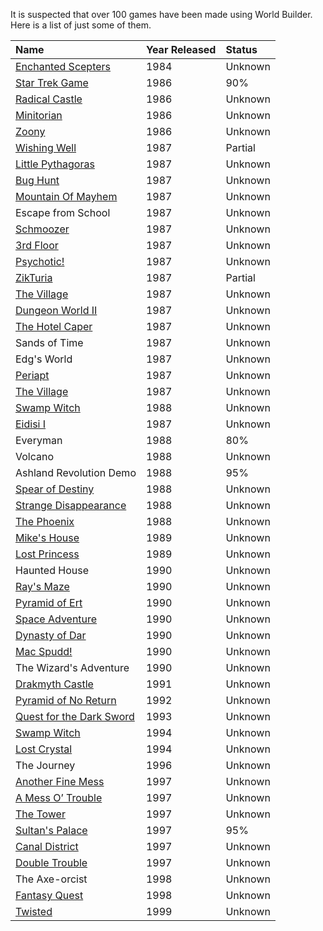 It is suspected that over 100 games have been made using World Builder. Here is a list of just some of them.

| **Name** | **Year Released** | **Status** |
|:---------|:------------------|:-----------|
| <a href='http://macintoshgarden.org/games/enchanted-scepters'>Enchanted Scepters</a> | 1984 | Unknown |
| <a href='http://macintoshgarden.org/games/star-trek-game'>Star Trek Game</a> | 1986 | 90% |
| <a href='http://macintoshgarden.org/games/radical-castle'>Radical Castle</a> | 1986 | Unknown |
| <a href='http://macintoshgarden.org/games/minitorian'>Minitorian</a> | 1986 | Unknown |
| <a href='http://macintoshgarden.org/games/zoony'>Zoony</a> | 1986 | Unknown |
| <a href='http://macintoshgarden.org/games/wishing-well'>Wishing Well</a> | 1987 | Partial |
| <a href='http://macintoshgarden.org/games/little-pythagoras'>Little Pythagoras</a> | 1987 | Unknown |
| <a href='http://macintoshgarden.org/games/bug-hunt'>Bug Hunt</a> | 1987 | Unknown |
| <a href='http://macintoshgarden.org/games/mountain-of-mayhem'>Mountain Of Mayhem</a> | 1987 | Unknown |
| Escape from School | 1987 | Unknown |
| <a href='http://macintoshgarden.org/games/schmoozer'>Schmoozer</a> | 1987 | Unknown |
| <a href='http://macintoshgarden.org/games/3rd-floor'>3rd Floor</a> | 1987 | Unknown |
| <a href='http://macintoshgarden.org/games/psychotic-one-the-escape'>Psychotic!</a> | 1987 | Unknown |
| <a href='http://macintoshgarden.org/games/zikturia'>ZikTuria</a> | 1987 | Partial |
| <a href='http://www.macintoshgarden.org/games/the-village'>The Village</a> | 1987 | Unknown |
| <a href='http://macintoshgarden.org/games/dungeonworld-ii'>Dungeon World II</a> | 1987 | Unknown |
| <a href='http://macintoshgarden.org/games/hotel-caper-or-the-rescue-of-daring-drake'>The Hotel Caper</a> | 1987 | Unknown |
| Sands of Time | 1987 | Unknown |
| Edg's World | 1987 | Unknown |
| <a href='http://macintoshgarden.org/games/periapt'>Periapt</a> | 1987 | Unknown |
| <a href='http://macintoshgarden.org/games/the-village'>The Village</a> | 1987 | Unknown |
| <a href='http://macintoshgarden.org/games/swamp-witch'>Swamp Witch</a> | 1988 | Unknown |
| <a href='http://macintoshgarden.org/games/eidisi'>Eidisi I</a> | 1987 | Unknown |
| Everyman | 1988 | 80% |
| Volcano | 1988 | Unknown |
| Ashland Revolution Demo  | 1988 | 95% |
| <a href='http://macintoshgarden.org/games/spear-of-destiny'>Spear of Destiny</a> | 1988 | Unknown |
| <a href='http://macintoshgarden.org/games/strange-disappearance'>Strange Disappearance</a> | 1988 | Unknown |
| <a href='http://macintoshgarden.org/games/the-phoenix'>The Phoenix</a> | 1988 | Unknown |
| <a href='http://macintoshgarden.org/games/mikes-house'>Mike's House</a> | 1989 | Unknown |
| <a href='http://macintoshgarden.org/games/lost-princess'>Lost Princess</a> | 1989 | Unknown |
| Haunted House  | 1990 | Unknown |
| <a href='http://www.semitech.com/marc/ray.html'>Ray's Maze</a> | 1990 | Unknown |
| <a href='http://macintoshgarden.org/games/pyramid-of-ert'>Pyramid of Ert</a> | 1990 | Unknown |
| <a href='http://macintoshgarden.org/games/space-adventure'>Space Adventure</a> | 1990 | Unknown |
| <a href='http://macintoshgarden.org/games/dynasty-of-dar'>Dynasty of Dar</a>  | 1990 | Unknown |
| <a href='http://macintoshgarden.org/games/mac-spudd'>Mac Spudd!</a>  | 1990 | Unknown |
| The Wizard's Adventure | 1990 | Unknown |
| <a href='http://macintoshgarden.org/games/drakmyth-castle'>Drakmyth Castle</a> | 1991 | Unknown |
| <a href='http://macintoshgarden.org/games/pyramid-of-no-return'>Pyramid of No Return</a> | 1992 | Unknown |
| <a href='http://macintoshgarden.org/games/quest-the-dark-sword'>Quest for the Dark Sword</a> | 1993 | Unknown |
| <a href='http://macintoshgarden.org/games/swamp-witch'>Swamp Witch</a> | 1994 | Unknown |
| <a href='http://macintoshgarden.org/games/lost-crystal'>Lost Crystal</a> | 1994 | Unknown |
| The Journey | 1996 | Unknown |
| <a href='http://www.semitech.com/marc/ray.html'>Another Fine Mess</a> | 1997 | Unknown |
| <a href='http://www.semitech.com/marc/ray.html'>A Mess O’ Trouble</a> | 1997 | Unknown |
| <a href='http://www.lucysworlds.com/games/LucysDownloads.html'>The Tower</a> | 1997 | Unknown |
| <a href='http://www.lucysworlds.com/games/LucysDownloads.html'>Sultan's Palace</a> | 1997 | 95%  |
| <a href='http://www.lucysworlds.com/games/LucysDownloads.html'>Canal District</a> | 1997 | Unknown |
| <a href='http://www.lucysworlds.com/games/LucysDownloads.html'>Double Trouble</a> | 1997 | Unknown |
| The Axe-orcist | 1998 | Unknown |
| <a href='http://macintoshgarden.org/games/fantasy-quest'>Fantasy Quest</a> | 1998 | Unknown |
| <a href='http://www.semitech.com/marc/ray.html'>Twisted</a> | 1999 | Unknown |